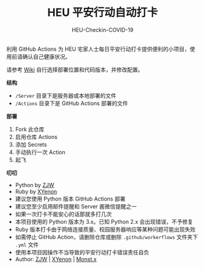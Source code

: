 <h1 align="center">HEU 平安行动自动打卡</h1>

<div align="center">HEU-Checkin-COVID-19</div></br>


利用 GitHub Actions 为 HEU 宅家人士每日平安行动打卡提供便利的小项目，使用前请确认自己健康状况。

请参考 [Wiki](https://github.com/monsterxcn/HEU-Checkin-COVID-19/wiki) 自行选择部署位置和代码版本，并修改配置。


**结构**

 - `/Server` 目录下是服务器或本地部署的文件
 - `/Actions` 目录下是 GitHub Actions 部署的文件


**部署**

 1. Fork 此仓库
 2. 启用仓库 Actions
 3. 添加 Secrets
 4. 手动执行一次 Action
 5. 起飞


**叨叨**

 - Python by [ZJW](https://zjw1.top/2020/03/10/auto_checkin_during_covid19_and_cas_sso_learning/)
 - Ruby by [XYenon](https://gist.github.com/XYenon/79317d63e7f769e5bdff5b595d709b65)
 - 建议您使用 Python 版本 GitHub Actions 部署
 - 建议您至少启用邮件提醒和 Server 酱微信提醒之一
 - 如果一次打卡不能安心的话那就多打几次
 - 本项目使用的 Python 版本为 3.x。已知 Python 2.x 会出现错误，不予修复
 - Ruby 版本打卡由于网络连接质量、校园服务器响应等某种问题可能出现失败
 - 如需停止 GitHub Action，请删除仓库或删除 `.github/workerflows` 文件夹下 `.yml` 文件
 - 使用本项目因操作不当导致的平安行动打卡错误责任自负
 - Author: [ZJW](https://zjw1.top) | [XYenon](https://xyenon.bid) | [Monst.x](https://monsterx.cn)